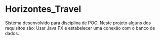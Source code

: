 # Horizontes_Travel
Sistema desenvolvido para disciplina de POO. Neste projeto alguns dos requisitos são: Usar Java FX e estabelecer uma conexão com o banco de dados.
